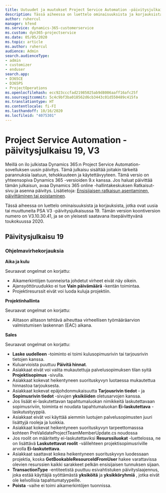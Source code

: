 ```yaml
---
title: Uutuudet ja muutokset Project Service Automation -päivitysjulkaisussa 19, V3
description: Tässä aiheessa on luettelo ominaisuuksista ja korjauksista, jotka ovat käytettävissä Project Service Automation -päivitysjulkaisussa 19, V3.
author: ruhercul
manager: kfend
ms.service: dynamics-365-customerservice
ms.custom: dyn365-projectservice
ms.date: 05/05/2020
ms.topic: article
ms.author: ruhercul
audience: Admin
search.audienceType:
- admin
- customizer
- enduser
search.app:
- D365CE
- D365PS
- ProjectOperations
ms.openlocfilehash: ecc923cccfad21985025ab9d8006aaff16afc25f
ms.sourcegitcommit: 5c4c9bf3ba018562d6cb3443c01d550489c415fa
ms.translationtype: HT
ms.contentlocale: fi-FI
ms.lasthandoff: 10/16/2020
ms.locfileid: "4075301"
---
```

# <a name="project-service-automation-update-release-19-v3"></a>Project Service Automation -päivitysjulkaisu 19, V3

Meillä on ilo julkistaa Dynamics 365:n Project Service Automation-sovelluksen uusin päivitys. Tämä julkaisu sisältää joitakin tärkeitä parannuksia laatuun, tehokkuuteen ja käytettävyyteen. Tämä versio on yhteensopiva Dynamics 365 -versioiden 9.x kanssa. Jos haluat päivittää tämän julkaisun, avaa Dynamics 365 online -hallintakeskuksen Ratkaisut-sivu ja asenna päivitys. Lisätietoja: [Ensisijaisen ratkaisun asentaminen, päivittäminen tai poistaminen](https://docs.microsoft.com/power-platform/admin/install-remove-preferred-solution).

Tässä aiheessa on luettelo ominaisuuksista ja korjauksista, jotka ovat uusia tai muuttuneita PSA V3 -päivitysjulkaisussa 19. Tämän version koontiversion numero on V3.10.30.41, ja se on yleisesti saatavana itsepäivittyvänä toukokuussa 2020.

## <a name="update-release-19"></a>Päivitysjulkaisu 19

### <a name="bug-fixes"></a>Ohjelmavirhekorjauksia

**Aika ja kulu**

Seuraavat ongelmat on korjattu: 

- Aikamerkintöjen tuonneisrta johdetut virheet eivät näy oikein.
- Ajansyöttöruudukko ei tue **Vain päivämäärä** -kentän toimintaa.
- Projektiresurssit eivät voi luoda kuluja projektiin.

**Projektinhallinta**

Seuraavat ongelmat on korjattu: 

-  Alitason alitason tehtävä aiheuttaa virheellisen työmääräarvion valmistumisen laskennan (EAC) aikana.

**Sales**

Seuraavat ongelmat on korjattu: 

- **Laske uudelleen** -toiminto ei toimi kulusopimusrivin tai tarjousrivin tietojen kanssa.
- Kuluarvioista puuttuu **Päivitä hinnat**.
-  Asiakkaat eivät voi valita mukautettuja palvelusopimuksen tilan syitä **Projektisopimus** -sivulla.
- Asiakkaat kokevat heikentyneen suorituskyvyn luotaessa mukautettua hinnastoa tarjouksesta.
- Asiakkaat kokevat epäjohdonmukaisuutta **Tarjousrivin tiedot** - ja **Sopimusrivin tiedot** -sivujen **yksiköiden** oletusarvojen kanssa.
- Jos lisäät ei-laskutettavan tapahtumaluokan nimikkeitä laskutettavaan sopimusriviin, toiminta ei noudata tapahtumaluokan **Ei-laskutettava** -laskutustyyppiä.
- Asiakkaat eivät voi käyttää aiemmin luotujen palvelusopimusten juuri lisättyjä rooleja ja luokkia.
- Asiakkaat kokevat heikentyneen suorituskyvyn tarpeettomasssa kohteen PreValidateProjectTeamMemberUpdate.cs noudossa
- Jos roolit on määritetty ei-laskutettaviksi **Resurssiluokat** -luettelossa, ne on lisättävä **Laskutettavat roolit** -välilehteen projektisopimusriville arvolla **Ei-laskutettava**.
- Asiakkaat saattavat kokea heikentyneen suorituskyvyn luodessaan projektia, koska **GetBookableResourceIdFromUser** hakee varattavissa olevien resurssien kaikki sarakkeet pelkän ensisijaisen tunnuksen sijaan.
- **TransactionType** -entiteetistä puuttuu esivahtistuken päivityslaajennus, joka estää käyttäjiä syöttämästä **yksiköitä** ja **yksikköryhmiä** , jotka eivät ole kelvollisia tapahtumatyypeille.
- **Poista** -vaihe ei toimi aikamerkintöjen tuonnissa.
